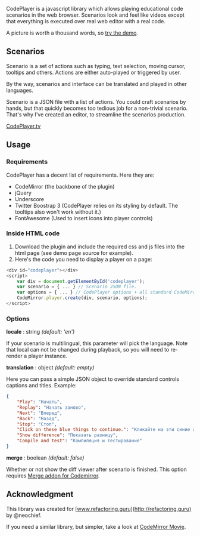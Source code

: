 CodePlayer is a javascript library which allows playing educational code scenarios in the web browser. Scenarios look
and feel like videos except that everything is executed over real web editor with a real code.

A picture is worth a thousand words, so [try the demo](http://shvetsgroup.github.io/codeplayer/demo/).

## Scenarios

Scenario is a set of actions such as typing, text selection, moving cursor, tooltips and others. Actions are either
auto-played or triggered by user.

By the way, scenarios and interface can be translated and played in other languages.

Scenario is a JSON file with a list of actions. You could craft scenarios by hands, but that quickly becomes too tedious
job for a non-trivial scenario. That's why I've created an editor, to streamline the scenarios production.

[CodePlayer.tv](http://shvetsgroup.github.io/codeplayer.tv/)

## Usage

### Requirements

CodePlayer has a decent list of requirements. Here they are:

- CodeMirror (the backbone of the plugin)
- jQuery
- Underscore
- Twitter Boostrap 3 (CodePlayer relies on its styling by default. The tooltips also won't work without it.)
- FontAwesome (Used to insert icons into player controls)

### Inside HTML code

1. Download the plugin and include the required css and js files into the html page (see demo page source for example).
2. Here's the code you need to display a player on a page:
```javascript
<div id="codeplayer"></div>
<script>
    var div = document.getElementById('codeplayer');
    var scenario = { ... } // Scenario JSON file.
    var options = { ... } // CodePlayer options + all standard CodeMirror options.
    CodeMirror.player.create(div, scenario, options);
</script>
```

### Options

**locale** : string _(default: 'en')_

If your scenario is multilingual, this parameter will pick the language. Note that local can not be changed during
playback, so you will need to re-render a player instance.

**translation** : object _(default: empty)_

Here you can pass a simple JSON object to override standard controls captions and titles. Example:

```json
{
    "Play": "Начать",
    "Replay": "Начать заново",
    "Next": "Вперед",
    "Back": "Назад",
    "Stop": "Стоп",
    "Click on these blue things to continue.": "Кликайте на эти синие штуки для продолжения.",
    "Show difference": "Показать разницу",
    "Compile and test": "Компиляция и тестирование"
}
```

**merge** : boolean _(default: false)_

Whether or not show the diff viewer after scenario is finished. This option requires [Merge addon for Codemirror](https://codemirror.net/demo/merge.html).

## Acknowledgment

This library was created for [www.refactoring.guru](http://refactoring.guru) by @neochief.

If you need a similar library, but simpler, take a look at [CodeMirror Movie](http://emmet.io/blog/codemirror-movie/).